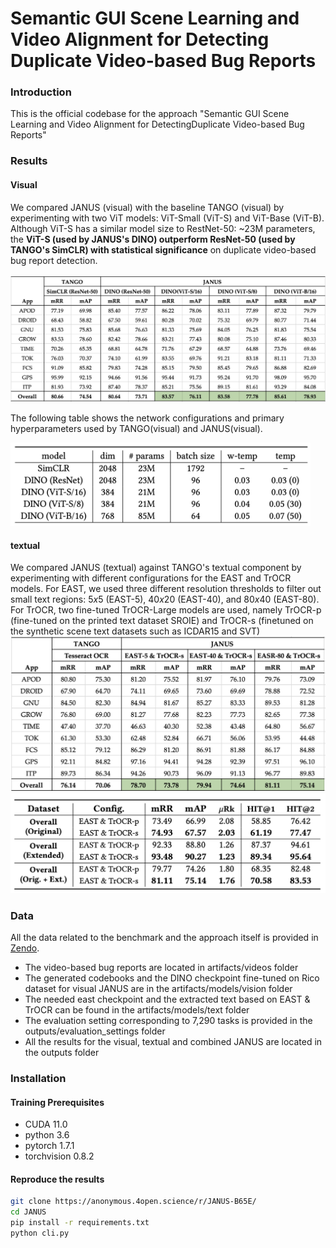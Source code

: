 # Semantic GUI Scene Learning and Video Alignment for Detecting Duplicate Video-based Bug Reports

### Introduction
This is the official codebase for the approach "Semantic GUI Scene Learning and Video Alignment for DetectingDuplicate Video-based Bug Reports"

### Results

#### Visual

We compared JANUS (visual) with the baseline TANGO (visual) by experimenting with two ViT models: ViT-Small (ViT-S) and ViT-Base (ViT-B). Although ViT-S has a similar model size to RestNet-50: ~23M parameters, the **ViT-S (used by JANUS's DINO) outperform ResNet-50 (used by TANGO's SimCLR) with statistical significance** on duplicate video-based bug report detection. 

<img src="tabels/visual.png" alt="visual results" width="720">

The following table shows the network configurations and primary hyperparameters used by TANGO(visual) and JANUS(visual).

<img src="tabels/visual_config.png" alt="visual results" width="480">


#### textual
We compared JANUS (textual) against TANGO's textual component by experimenting with different configurations for the EAST and TrOCR models. For EAST, we used three different resolution thresholds to filter out small text regions: $5 x 5$ (EAST-5), $40 x 20$ (EAST-40), and $80 x 40$ (EAST-80). For TrOCR, two fine-tuned TrOCR-Large models are used, namely TrOCR-p (fine-tuned on the printed text dataset SROIE) and  TrOCR-s (finetuned on the synthetic scene text datasets such as ICDAR15 and SVT)
<img src="tabels/text.png" alt="textual results" width="640">
<img src="tabels/text_comparison.png" alt="trocr results" width="640">

### Data

All the data related to the benchmark and the approach itself is provided in [Zendo](https://sandbox.zenodo.org/record/1166765#.Y_Y4CexBx8Y).

* The video-based bug reports are located in artifacts/videos folder
* The generated codebooks and the DINO checkpoint fine-tuned on Rico dataset for visual JANUS are in the artifacts/models/vision folder
* The needed east checkpoint and the extracted text based on EAST & TrOCR can be found in the artifacts/models/text folder 
* The evaluation setting corresponding to 7,290 tasks is provided in the outputs/evaluation_settings folder
* All the results for the visual, textual and combined JANUS are located in the outputs folder

### Installation

#### Training Prerequisites
- CUDA 11.0
- python 3.6
- pytorch 1.7.1
- torchvision 0.8.2

#### Reproduce the results
```bash
git clone https://anonymous.4open.science/r/JANUS-B65E/
cd JANUS
pip install -r requirements.txt
python cli.py
```

